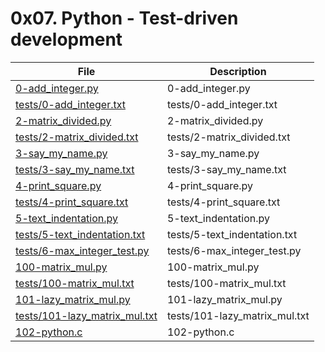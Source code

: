 # 0x07. Python - Test-driven development

| File      | Description |
| ----------- | ----------- |
| [0-add_integer.py](./0-add_integer.py) | 0-add_integer.py | this file contian the add_integer method that let add to integers to gother.
| [tests/0-add_integer.txt](./tests/0-add_integer.txt) | tests/0-add_integer.txt | this text file contain the test cases for the add_integer function with all types of cases.
| [2-matrix_divided.py](./2-matrix_divided.py) | 2-matrix_divided.py |
| [tests/2-matrix_divided.txt](./tests/2-matrix_divided.txt) | tests/2-matrix_divided.txt |
| [3-say_my_name.py](./3-say_my_name.py) | 3-say_my_name.py |
| [tests/3-say_my_name.txt](./tests/3-say_my_name.txt) | tests/3-say_my_name.txt |
| [4-print_square.py](./4-print_square.py) | 4-print_square.py |
| [tests/4-print_square.txt](./tests/4-print_square.txt) | tests/4-print_square.txt |
| [5-text_indentation.py](./5-text_indentation.py) | 5-text_indentation.py |
| [tests/5-text_indentation.txt](./tests/5-text_indentation.txt) | tests/5-text_indentation.txt |
| [tests/6-max_integer_test.py](./tests/6-max_integer_test.py) | tests/6-max_integer_test.py |
| [100-matrix_mul.py](./100-matrix_mul.py) | 100-matrix_mul.py |
| [tests/100-matrix_mul.txt](./tests/100-matrix_mul.txt) | tests/100-matrix_mul.txt |
| [101-lazy_matrix_mul.py](./101-lazy_matrix_mul.py) | 101-lazy_matrix_mul.py |
| [tests/101-lazy_matrix_mul.txt](./tests/101-lazy_matrix_mul.txt) | tests/101-lazy_matrix_mul.txt |
| [102-python.c](./102-python.c) | 102-python.c |
